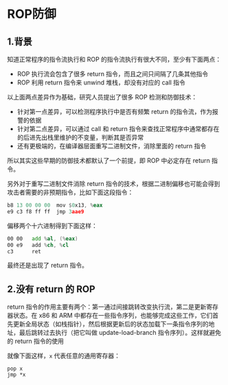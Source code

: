 # ROP防御

## 1.背景

知道正常程序的指令流执行和 ROP 的指令流执行有很大不同，至少有下面两点：

- ROP 执行流会包含了很多 return 指令，而且之间只间隔了几条其他指令
- ROP 利用 return 指令来 unwind 堆栈，却没有对应的 call 指令

以上面两点差异作为基础，研究人员提出了很多 ROP 检测和防御技术：

- 针对第一点差异，可以检测程序执行中是否有频繁 return 的指令流，作为报警的依据
- 针对第二点差异，可以通过 call 和 return 指令来查找正常程序中通常都存在的后进先出栈里维护的不变量，判断其是否异常
- 还有更极端的，在编译器层面重写二进制文件，消除里面的 return 指令

所以其实这些早期的防御技术都默认了一个前提，即 ROP 中必定存在 return 指令。

另外对于重写二进制文件消除 return 指令的技术，根据二进制偏移也可能会得到攻击者需要的非预期指令，比如下面这段指令：

```asm
b8 13 00 00 00  mov $0x13, %eax
e9 c3 f8 ff ff  jmp 3aae9
```

偏移两个十六进制得到下面这样：

```asm
00 00   add %al, (%eax)
00 e9   add %ch, %cl
c3      ret
```

最终还是出现了 return 指令。



## 2.没有 return 的 ROP

return 指令的作用主要有两个：第一通过间接跳转改变执行流，第二是更新寄存器状态。在 x86 和 ARM 中都存在一些指令序列，也能够完成这些工作，它们首先更新全局状态（如栈指针），然后根据更新后的状态加载下一条指令序列的地址，最后跳转过去执行（把它叫做 update-load-branch 指令序列）。这样就避免的 return 指令的使用

就像下面这样，`x` 代表任意的通用寄存器：

```
pop x
jmp *x
```